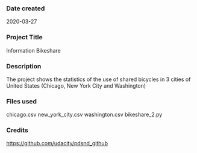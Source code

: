 ### Date created
2020-03-27

### Project Title
Information Bikeshare

### Description
The project shows the statistics of the use of shared bicycles in 3 cities of United States (Chicago, New York City and Washington)

### Files used
chicago.csv
new_york_city.csv
washington.csv
bikeshare_2.py

### Credits
https://github.com/udacity/pdsnd_github

